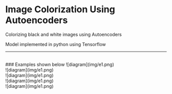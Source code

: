 # Image Colorization Using Autoencoders

Colorizing black and white images using Autoencoders 

Model implemented in python using Tensorflow

<hr>
<br>
### Examples shown below
![diagram](img/e1.png)
<br>
![diagram](img/e1.png)
<br>
![diagram](img/e1.png)
<br>
![diagram](img/e1.png)
<br>
![diagram](img/e1.png)
